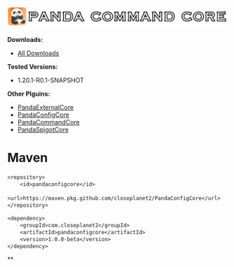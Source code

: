 <h2 align="center">
<br>
<img src="images/PandaCommandCore.png" alt="Panda Command Core" width="600">
<br>
</h2>

**Downloads:**
- [All Downloads](https://github.com/Closeplanet2/PandaCommandCore/releases)

**Tested Versions:**
- 1.20.1-R0.1-SNAPSHOT

**Other Plguins:**
- [PandaExternalCore](https://github.com/Closeplanet2/PandaExternalCore)
- [PandaConfigCore](https://github.com/Closeplanet2/PandaConfigCore)
- [PandaCommandCore](https://github.com/Closeplanet2/PandaCommandCore)
- [PandaSpigotCore](https://github.com/Closeplanet2/PandaSpigotCore)

# Maven
```
<repository>
    <id>pandaconfigcore</id>
    <url>https://maven.pkg.github.com/closeplanet2/PandaConfigCore</url>
</repository>
```
```
<dependency>
    <groupId>com.closeplanet2</groupId>
    <artifactId>pandaconfigcore</artifactId>
    <version>1.0.0-beta</version>
</dependency>
```
**
